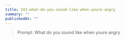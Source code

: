 ```yaml
---
title: 243-what-do-you-sound-like-when-youre-angry
summary: ""
publishedAt: ""
---
```


> Prompt: What do you sound like when youre angry

